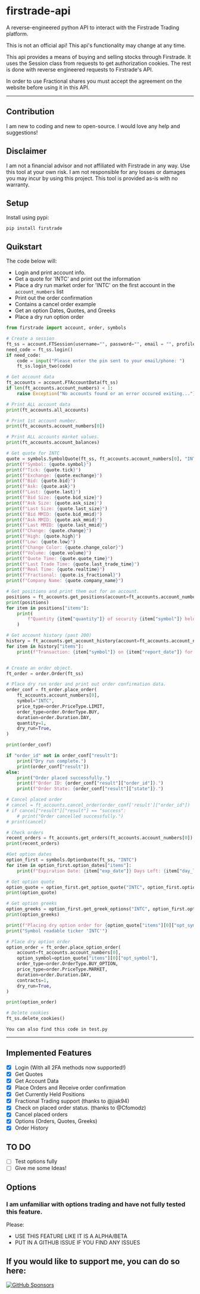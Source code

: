 # firstrade-api

A reverse-engineered python API to interact with the Firstrade Trading platform.

This is not an official api! This api's functionality may change at any time.

This api provides a means of buying and selling stocks through Firstrade. It uses the Session class from requests to get authorization cookies. The rest is done with reverse engineered requests to Firstrade's API.

In order to use Fractional shares you must accept the agreement on the website before using it in this API.

---

## Contribution

I am new to coding and new to open-source. I would love any help and suggestions!

## Disclaimer
I am not a financial advisor and not affiliated with Firstrade in any way. Use this tool at your own risk. I am not responsible for any losses or damages you may incur by using this project. This tool is provided as-is with no warranty.

## Setup

Install using pypi:

```
pip install firstrade
```

## Quikstart

The code below will:
- Login and print account info.
- Get a quote for 'INTC' and print out the information
- Place a dry run market order for 'INTC' on the first account in the `account_numbers` list
- Print out the order confirmation
- Contains a cancel order example
- Get an option Dates, Quotes, and Greeks
- Place a dry run option order

```python
from firstrade import account, order, symbols

# Create a session
ft_ss = account.FTSession(username="", password="", email = "", profile_path="")
need_code = ft_ss.login()
if need_code:
    code = input("Please enter the pin sent to your email/phone: ")
    ft_ss.login_two(code)

# Get account data
ft_accounts = account.FTAccountData(ft_ss)
if len(ft_accounts.account_numbers) < 1:
    raise Exception("No accounts found or an error occured exiting...")

# Print ALL account data
print(ft_accounts.all_accounts)

# Print 1st account number.
print(ft_accounts.account_numbers[0])

# Print ALL accounts market values.
print(ft_accounts.account_balances)

# Get quote for INTC
quote = symbols.SymbolQuote(ft_ss, ft_accounts.account_numbers[0], "INTC")
print(f"Symbol: {quote.symbol}")
print(f"Tick: {quote.tick}")
print(f"Exchange: {quote.exchange}")
print(f"Bid: {quote.bid}")
print(f"Ask: {quote.ask}")
print(f"Last: {quote.last}")
print(f"Bid Size: {quote.bid_size}")
print(f"Ask Size: {quote.ask_size}")
print(f"Last Size: {quote.last_size}")
print(f"Bid MMID: {quote.bid_mmid}")
print(f"Ask MMID: {quote.ask_mmid}")
print(f"Last MMID: {quote.last_mmid}")
print(f"Change: {quote.change}")
print(f"High: {quote.high}")
print(f"Low: {quote.low}")
print(f"Change Color: {quote.change_color}")
print(f"Volume: {quote.volume}")
print(f"Quote Time: {quote.quote_time}")
print(f"Last Trade Time: {quote.last_trade_time}")
print(f"Real Time: {quote.realtime}")
print(f"Fractional: {quote.is_fractional}")
print(f"Company Name: {quote.company_name}")

# Get positions and print them out for an account.
positions = ft_accounts.get_positions(account=ft_accounts.account_numbers[1])
print(positions)
for item in positions["items"]:
    print(
        f"Quantity {item["quantity"]} of security {item["symbol"]} held in account {ft_accounts.account_numbers[1]}"
    )

# Get account history (past 200)
history = ft_accounts.get_account_history(account=ft_accounts.account_numbers[0])
for item in history["items"]:
    print(f"Transaction: {item["symbol"]} on {item["report_date"]} for {item["amount"]}.")


# Create an order object.
ft_order = order.Order(ft_ss)

# Place dry run order and print out order confirmation data.
order_conf = ft_order.place_order(
    ft_accounts.account_numbers[0],
    symbol="INTC",
    price_type=order.PriceType.LIMIT,
    order_type=order.OrderType.BUY,
    duration=order.Duration.DAY,
    quantity=1,
    dry_run=True,
)

print(order_conf)

if "order_id" not in order_conf["result"]:
    print("Dry run complete.")
    print(order_conf["result"])
else:
    print("Order placed successfully.")
    print(f"Order ID: {order_conf["result"]["order_id"]}.")
    print(f"Order State: {order_conf["result"]["state"]}.")

# Cancel placed order
# cancel = ft_accounts.cancel_order(order_conf['result']["order_id"])
# if cancel["result"]["result"] == "success":
    # print("Order cancelled successfully.")
# print(cancel)

# Check orders
recent_orders = ft_accounts.get_orders(ft_accounts.account_numbers[0])
print(recent_orders)

#Get option dates
option_first = symbols.OptionQuote(ft_ss, "INTC")
for item in option_first.option_dates["items"]:
    print(f"Expiration Date: {item["exp_date"]} Days Left: {item["day_left"]} Expiration Type: {item["exp_type"]}")

# Get option quote
option_quote = option_first.get_option_quote("INTC", option_first.option_dates["items"][0]["exp_date"])
print(option_quote)

# Get option greeks
option_greeks = option_first.get_greek_options("INTC", option_first.option_dates["items"][0]["exp_date"])
print(option_greeks)

print(f"Placing dry option order for {option_quote["items"][0]["opt_symbol"]} with a price of {option_quote["items"][0]["ask"]}.")
print("Symbol readable ticker 'INTC'")

# Place dry option order
option_order = ft_order.place_option_order(
    account=ft_accounts.account_numbers[0],
    option_symbol=option_quote["items"][0]["opt_symbol"],
    order_type=order.OrderType.BUY_OPTION,
    price_type=order.PriceType.MARKET,
    duration=order.Duration.DAY,
    contracts=1,
    dry_run=True,
)

print(option_order)

# Delete cookies
ft_ss.delete_cookies()
```

`You can also find this code in test.py`

---

## Implemented Features

- [x] Login (With all 2FA methods now supported!) 
- [x] Get Quotes
- [x] Get Account Data
- [x] Place Orders and Receive order confirmation
- [x] Get Currently Held Positions
- [x] Fractional Trading support (thanks to @jiak94)
- [x] Check on placed order status. (thanks to @Cfomodz)
- [x] Cancel placed orders
- [x] Options (Orders, Quotes, Greeks)
- [x] Order History

## TO DO

- [ ] Test options fully
- [ ] Give me some Ideas!

## Options

### I am unfamiliar with options trading and have not fully tested this feature.

Please:
- USE THIS FEATURE LIKE IT IS A ALPHA/BETA
- PUT IN A GITHUB ISSUE IF YOU FIND ANY ISSUES

## If you would like to support me, you can do so here:
[![GitHub Sponsors](https://img.shields.io/github/sponsors/maxxrk?style=social)](https://github.com/sponsors/maxxrk)